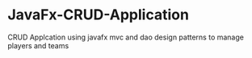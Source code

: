 # JavaFx-CRUD-Application
CRUD Applcation using javafx mvc and dao design patterns to manage players and teams
